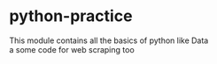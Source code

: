 # python-practice
This module contains all the basics of python like Data<br> a some code for web scraping too
